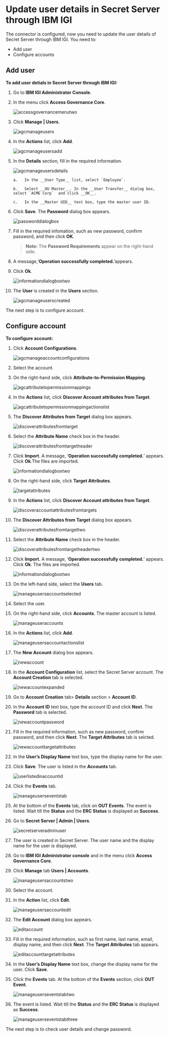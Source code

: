 [title]: # (Update user details in Secret Server through IBM IGI)
[tags]: # (introduction)
[priority]: # (108)
# Update user details in Secret Server through IBM IGI

The connector is configured, now you need to update the user details of Secret Server through IBM IGI. You need to:

* Add user
* Configure accounts

## Add user

__To add user detials in Secret Server through IBM IGI:__

1. Go to __IBM IGI Administrator Console__.
1. In the menu click __Access Governance Core__.

   ![accessgovernancemenutwo](images/accessgovernancemenutwo.png)
1. Click __Manage | Users__.

   ![agcmanageusers](images/agcmanageusers.png)
1. In the __Actions__ list, click __Add__.

   ![agcmanageusersadd](images/agcmanageusersadd.png)
1. In the __Details__ section, fill in the required information.

   ![agcmanageusersdetails](images/agcmanageusersdetails.png)

       a.	In the __User Type__ list, select `Employee`.
  
       b.	Select __OU Master__. In the __User Transfer__ dialog box, select `ACME Corp`  and click __OK__.
  
       c.	In the __Master UID__ text box, type the master user ID.
1. Click __Save__. The __Password__ dialog box appears.

   ![passworddialogbox](images/passworddialogbox.png)
1. Fill in the required infomation, such as new password, confirm password, and then click __OK__.

   >**Note:** The __Password Requirements__ appear on the right-hand side.

1. A message,‘__Operation successfully completed.__’appears.
1. Click __Ok__.

   ![informationdialogboxtwo](images/informationdialogboxtwo.png)
1. The __User__ is created in the __Users__ section.

   ![agcmanageuserscreated](images/agcmanageuserscreated.png)

The next step is to configure account.

## Configure account

__To configure account:__

1. Click __Account Configurations__.

   ![agcmanageaccountconfigurations](images/agcmanageaccountconfigurations.png)
1. Select the account.
1. On the right-hand side, click __Attribute-to-Permission Mapping__.

   ![agcattributetopermissionmappings](images/agcattributetopermissionmapping.png)
1. In the __Actions__ list, click __Discover Account attributes from Target__.

   ![agcattributetopermissionmappingactionslist](images/agcattributetopermissionmappingactionslist.png)
1. The __Discover Attributes from Target__ dialog box appears.

   ![discoverattributesfromtarget](images/discoverattributesfromtarget.png)
1. Select the __Attribute Name__ check box in the header.

   ![discoverattributesfromtargetheader](images/discoverattributesfromtargetheader.png)
1. Click __Import__. A message, ‘__Operation successfully completed.__’ appears. Click __Ok__.The files are imported.

   ![informationdialogboxtwo](images/informationdialogboxtwo.png)
1. On the right-hand side, click __Target Attributes__.

   ![targetattributes](images/targetattributes.png)
1. In the __Actions__ list, click __Discover Account attributes from Target__.

   ![discoveraccountattributesfromtargets](images/discoveraccountattributesfromtargets.png)
1. The __Discover Attributes from Target__ dialog box appears.

   ![discoverattributesfromtargettwo](images/discoverattributesfromtargettwo.png)
1. Select the __Attribute Name__ check box in the header.

   ![discoverattributesfromtargetheadertwo](images/discoverattributesfromtargetheadertwo.png)
1. Click __Import__. A message, ‘__Operation successfully completed.__’ appears. Click __Ok__. The files are imported.

   ![informationdialogboxtwo](images/informationdialogboxtwo.png)
1. On the left-hand side, select the __Users__ tab.

   ![manageusersaccountselected](images/manageusersaccountselected.png)
1. Select the user.
1. On the right-hand side, click __Accounts__. The master account is listed.

   ![manageuseraccounts](images/manageuseraccounts.png)
1. In the __Actions__ list, click __Add__.

   ![manageusersaccountactionslist](images/manageusersaccountactionslist.png)
1. The __New Account__ dialog box appears.

   ![newaccount](images/newaccount.png)
1. In the __Account Configuration__ list, select the Secret Server account. The __Account Creation__ tab is selected.

   ![newaccountexpanded](images/newaccountexpanded.png)
1. Go to  __Account Creation__ tab> __Details__ section > __Account ID__.
1. In the __Account ID__  text box, type the account ID and click __Next__. The __Password__ tab is selected.

   ![newaccountpassword](images/newaccountpassword.png)
1. Fill in the required information, such as new password, confirm password, and then click __Next__. The __Target Attributes__ tab is selcted.

   ![newaccounttargetattributes](images/newaccounttargetattributes.png)
1. In the __User’s Display Name__ text box, type the display name for the user.
1. Click __Save__. The user is listed in the __Accounts__ tab.

   ![userlistedinaccountid](images/userlistedinaccountid.png)
1. Click the __Events__ tab.

   ![manageuserseventstab](images/manageuserseventstab.png)
1. At the bottom of the __Events__ tab, click on __OUT Events__. The event is listed. Wait till the __Status__ and the __ERC Status__ is displayed as __Success__.
1. Go to __Secret Server | Admin | Users__.

   ![secretserveradminuser](images/secretserveradminuser.png)
1. The user is created in Secret Server. The user name and the display name for the user is displayed.
1. Go to __IBM IGI Administrator console__ and in the menu click __Access Governance Core__.
1. Click __Manage__ tab __Users | Accounts__.

   ![manageusersaccountstwo](images/manageusersaccountstwo.png)
1. Select the account.
1. In the __Action__ list, click __Edit__.

   ![manageusersaccountedit](images/manageusersaccountedit.png)
1. The __Edit Account__ dialog box appears.

   ![editaccount](images/editaccount.png)
1. Fill in the required information, such as first name, last name, email, display name, and then click __Next__. The __Target Attributes__ tab appears.

   ![editaccounttargetattributes](images/editaccounttargetattributes.png)
1. In the __User’s Display Name__ text box, change the display name for the user. Click __Save__.
1. Click the __Events__ tab. At the bottom of the __Events__ section, click __OUT Event__.

   ![manageuserseventstabtwo](images/manageuserseventstabtwo.png)

1. The event is listed. Wait till the __Status__ and the __ERC Status__ is displayed as __Success__.

   ![manageuserseventstabthree](images/manageuserseventstabthree.png)

The next step is to check user details and change password.